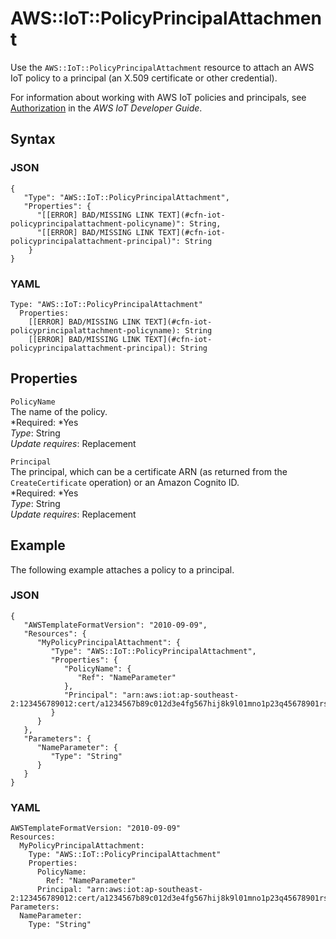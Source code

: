 # AWS::IoT::PolicyPrincipalAttachment<a name="aws-resource-iot-policyprincipalattachment"></a>

Use the `AWS::IoT::PolicyPrincipalAttachment` resource to attach an AWS IoT policy to a principal \(an X\.509 certificate or other credential\)\.

For information about working with AWS IoT policies and principals, see [Authorization](http://docs.aws.amazon.com/iot/latest/developerguide/authorization.html) in the *AWS IoT Developer Guide*\.

## Syntax<a name="w3ab2c21c10d750b7"></a>

### JSON<a name="aws-resource-iot-policyprincipalattachment-syntax.json"></a>

```
{
   "Type": "AWS::IoT::PolicyPrincipalAttachment",
   "Properties": {
      "[[ERROR] BAD/MISSING LINK TEXT](#cfn-iot-policyprincipalattachment-policyname)": String,
      "[[ERROR] BAD/MISSING LINK TEXT](#cfn-iot-policyprincipalattachment-principal)": String
    }
}
```

### YAML<a name="aws-resource-iot-policyprincipalattachment-syntax.yaml"></a>

```
Type: "AWS::IoT::PolicyPrincipalAttachment"
  Properties:
    [[ERROR] BAD/MISSING LINK TEXT](#cfn-iot-policyprincipalattachment-policyname): String
    [[ERROR] BAD/MISSING LINK TEXT](#cfn-iot-policyprincipalattachment-principal): String
```

## Properties<a name="w3ab2c21c10d750b9"></a>

`PolicyName`  
The name of the policy\.  
*Required: *Yes  
*Type*: String  
*Update requires*: Replacement

`Principal`  
The principal, which can be a certificate ARN \(as returned from the `CreateCertificate` operation\) or an Amazon Cognito ID\.  
*Required: *Yes  
*Type*: String  
*Update requires*: Replacement

## Example<a name="w3ab2c21c10d750c11"></a>

The following example attaches a policy to a principal\.

### JSON<a name="aws-resource-iot-policyprincipalattachment-example.json"></a>

```
{
   "AWSTemplateFormatVersion": "2010-09-09",
   "Resources": {
      "MyPolicyPrincipalAttachment": {
         "Type": "AWS::IoT::PolicyPrincipalAttachment",
         "Properties": {
            "PolicyName": {
               "Ref": "NameParameter"
            },
            "Principal": "arn:aws:iot:ap-southeast-2:123456789012:cert/a1234567b89c012d3e4fg567hij8k9l01mno1p23q45678901rs234567890t1u2"
         }
      }
   },
   "Parameters": {
      "NameParameter": {
         "Type": "String"
      }
   }
}
```

### YAML<a name="aws-resource-iot-policyprincipalattachment-example.yaml"></a>

```
AWSTemplateFormatVersion: "2010-09-09"
Resources: 
  MyPolicyPrincipalAttachment: 
    Type: "AWS::IoT::PolicyPrincipalAttachment"
    Properties: 
      PolicyName: 
        Ref: "NameParameter"
      Principal: "arn:aws:iot:ap-southeast-2:123456789012:cert/a1234567b89c012d3e4fg567hij8k9l01mno1p23q45678901rs234567890t1u2"
Parameters: 
  NameParameter: 
    Type: "String"
```